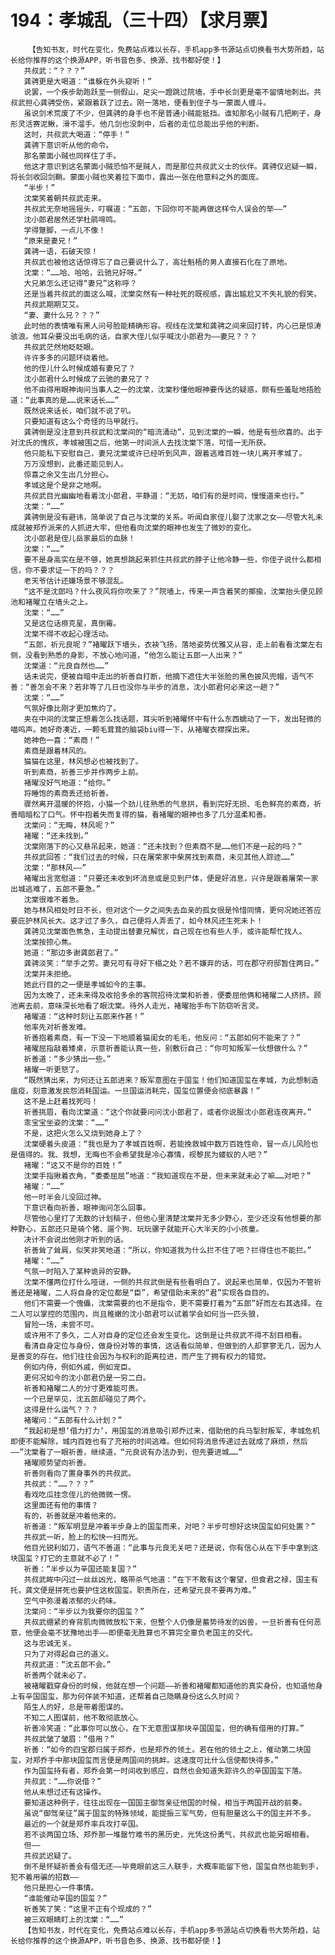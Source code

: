 # 194：孝城乱（三十四）【求月票】
        【告知书友，时代在变化，免费站点难以长存，手机app多书源站点切换看书大势所趋，站长给你推荐的这个换源APP，听书音色多、换源、找书都好使！】
       共叔武：“？？？”
       龚骋更是大喝道：“谁躲在外头窥听！”
       说罢，一个疾步助跑跃至一侧假山，足尖一蹬跳过院墙，手中长剑更是毫不留情地刺出。共叔武担心龚骋受伤，紧跟着跃了过去。刚一落地，便看到侄子与一蒙面人缠斗。
       虽说剑术荒废了不少，但龚骋的身手也不是普通小贼能抵挡。谁知那名小贼有几把刷子，身形灵活赛泥鳅，滑不溜手。他几剑也没刺中，后者的走位总能出乎他的判断。
       这时，共叔武大喝道：“停手！”
       龚骋下意识听从他的命令。
       那名蒙面小贼也同样住了手。
       他这才意识到这名蒙面小贼恐怕不是贼人，而是那位共叔武义士的伙伴。龚骋仅迟疑一瞬，将长剑收回剑鞘。蒙面小贼也笑着拉下面巾，露出一张在他意料之外的面庞。
       “半步！”
       沈棠笑着朝共叔武走来。
       共叔武无奈地摇摇头，叮嘱道：“五郎，下回你可不能再做这样令人误会的举——”
       沈小郎君居然还学杜鹃啼鸣。
       学得蹩脚，一点儿不像！
       “原来是妻兄！”
       龚骋一语，石破天惊！
       共叔武也被他这话惊得忘了自己要说什么了，高壮魁梧的男人直接石化在了原地。
       沈棠：“……哈、哈哈，云驰兄好呀。”
       大兄弟怎么还记得“妻兄”这称呼？
       还是当着共叔武的面这么喊，沈棠突然有一种社死的既视感，露出尴尬又不失礼貌的假笑。
       共叔武期期艾艾。
       “妻、妻什么兄？？？”
       此时他的表情唯有黑人问号脸能精确形容。视线在沈棠和龚骋之间来回打转，内心已是惊涛骇浪。他耳朵要没出毛病的话，自家大侄儿似乎喊沈小郎君为——妻兄？？？
       共叔武茫然地眨眨眼。
       许许多多的问题环绕着他。
       他的侄儿什么时候成婚有妻兄了？
       沈小郎君什么时候成了云驰的妻兄了？
       他不由得用眼神询问当事人之一的沈棠，沈棠秒懂他眼神要传达的疑惑，颇有些羞耻地捂脸道：“此事真的是……说来话长……”
       既然说来话长，咱们就不说了叭。
       只要知道有这么个奇怪的马甲就行。
       龚骋倒是没注意到共叔武和沈棠间的“暗流涌动”，见到沈棠的一瞬，他是有些欣喜的。出于对沈氏的愧疚，孝城被围之后，他第一时间派人去找沈棠下落，可惜一无所获。
       他只能私下安慰自己，妻兄沈棠或许已经听到风声，跟着逃难百姓一块儿离开孝城了。
       万万没想到，此番还能见到人。
       惊喜之余又生出几分担心。
       孝城这是个是非之地啊。
       共叔武目光幽幽地看着沈小郎君，平静道：“无妨，咱们有的是时间，慢慢道来也行。”
       沈棠：“……”
       龚骋倒是没有避讳，简单说了自己与沈棠的关系。听闻自家侄儿娶了沈家之女——尽管大礼未成就被郑乔派来的人抓进大牢，但他看向沈棠的眼神也发生了微妙的变化。
       沈小郎君是侄儿岳家最后的血脉！
       沈棠：“……”
       要不是身高实在是不够，她真想跳起来抓住共叔武的脖子让他冷静一些，你侄子说什么都相信，你不要求证一下的吗？？？
       老天爷估计还嫌场景不够混乱。
       “这不是沈郎吗？什么夜风将你吹来了？”院墙上，传来一声含着笑的揶揄，沈棠抬头便见顾池和褚曜立在墙头之上。
       沈棠：“……”
       又是这位话痨克星，真倒霉。
       沈棠不得不收起心理活动。
       “五郎，祈元良呢？”褚曜跃下墙头，衣袂飞扬，落地姿势优雅又从容，走上前看看沈棠左右侧，没看到熟悉的身影，不放心地问道，“他怎么能让五郎一人出来？”
       沈棠道：“元良自然也……”
       话未说完，便被自暗中走出的祈善自打断，他摘下遮住大半张脸的黑色披风兜帽，语气不善：“善怎会不来？若非等了几日也没你与半步的消息，沈小郎君何必来这一趟？”
       沈棠：“……”
       气氛好像比刚才更加焦灼了。
       夹在中间的沈棠正想着怎么找话题，耳尖听到褚曜怀中有什么东西蠕动了一下，发出轻微的喵呜声。她好奇凑近，一颗毛茸茸的脑袋biu得一下，从褚曜衣襟探出来。
       她神色一喜：“素商！”
       素商是跟着林风的。
       猫猫在这里，林风想必也被找到了。
       听到素商，祈善三步并作两步上前。
       褚曜没好气地道：“给你。”
       将睡饱的素商丢还给祈善。
       骤然离开温暖的怀抱，小猫一个劲儿往熟悉的气息拱，看到完好无损、毛色鲜亮的素商，祈善暗暗松了口气。怀中抱着失而复得的猫，看褚曜的眼神也多了几分温柔和善。
       沈棠问：“无晦，林风呢？”
       褚曜：“还未找到。”
       沈棠刚落下的心又悬吊起来，她道：“还未找到？但素商不是……他们不是一起的吗？”
       共叔武回答：“我们过去的时候，只在屠荣家中柴房找到素商，未见其他人踪迹……”
       沈棠：“那林风——”
       褚曜出言宽慰道：“只要还未收到坏消息或是见到尸体，便是好消息，兴许是跟着屠荣一家出城逃难了，五郎不要急。”
       沈棠很难不着急。
       她与林风相处时日不长，但对这个一夕之间失去血亲的孤女很是怜惜同情，更何况她还答应要庇护林风长大。这才过了多久，自己便将人弄丢了，如今林风还生死未卜！
       龚骋见沈棠面色焦急，主动提出替妻兄解忧，自己现在也有些人手，或许能帮忙找人。
       沈棠按捺心焦。
       她道：“那边多谢龚郎君了。”
       龚骋淡笑：“举手之劳。妻兄可有寻好下榻之处？若不嫌弃的话，可在郡守府邸暂住两日。”
       沈棠并未拒绝。
       她此行目的之一便是孝城如今的主事。
       因为太晚了，还未来得及收拾多余的客院招待沈棠和祈善，便委屈他俩和褚曜二人挤挤。顾池离去前，意味深长地看了眼沈棠。待外人走光，褚曜抬手布下防窃听言灵。
       褚曜道：“这种时刻让五郎来作甚！”
       他率先对祈善发难。
       祈善抱着素商，有一下没一下地顺着猫闺女的毛毛，他反问：“五郎如何不能来了？”
       褚曜屈指敲着矮桌，示意祈善能认真一些，别敷衍自己：“你可知叛军一伙想做什么？”
       祈善道：“多少猜出一些。”
       褚曜一听更怒了。
       “既然猜出来，为何还让五郎进来？叛军意图在于国玺！他们知道国玺在孝城，为此想制造瘟疫，刻意激发民怨消耗国运。一旦国运消耗完，国玺位置便会彻底暴露！”
       这不是上赶着找死吗！
       祈善挑眉，看向沈棠道：“这个你就要问问沈小郎君了，或者你说服沈小郎君连夜离开。”
       乖宝宝坐姿的沈棠：“……”
       不是，这把火怎么又烧到她身上了？
       沈棠硬着头皮道：“我也是为了孝城百姓啊，若能挽救城中数万百姓性命，冒一点儿风险也是值得的。我、我想，无晦也不会希望我是冷心寡情，视黎民为蝼蚁的人吧？”
       褚曜：“这又不是你的百姓！”
       沈棠手指揪着衣角，“委委屈屈”地道：“我知道现在不是，但未来就未必了嘛……对吧？”
       褚曜：“……”
       他一时半会儿没回过神。
       下意识看向祈善，眼神询问怎么回事。
       尽管他心里打了无数的计划稿子，但他心里清楚沈棠并无多少野心，至少还没有他想要的那种野心，五郎还只是骑个猪、遛个狗、玩玩骡子就能开心大半天的小小孩童。
       决计不会说出他刚才听到的话。
       祈善耸了耸肩，似笑非笑地道：“所以，你知道我为什么拦不住了吧？拦得住也不能拦。”
       褚曜：“……”
       气氛一时陷入了某种诡异的安静。
       沈棠不懂两位打什么哑谜，一侧的共叔武倒是有些看明白了。说起来也简单，仅因为不管祈善还是褚曜，二人将自身的定位都是“臣”，希望借助未来的“君”实现各自目的。
       他们不需要一个傀儡，沈棠需要的也不是指令，更不需要打着为“五郎”好而左右其选择。在二人可以掌控的范围内，尚且稚嫩的沈小郎君可以试着学会如何当一匹头狼，
       冒险一场，未尝不可。
       或许用不了多久，二人对自身的定位还会发生变化。这倒是让共叔武不得不刮目相看。
       看清自身定位与身份，做身份对等的事情，这话看似简单，但做到的人却寥寥无几，因为人是善变的存在。他们往往会因为与权利的距离拉进，而产生了拥有权力的错觉。
       例如内侍，例如外戚，例如宠臣。
       更何况如今的沈小郎君仍是一穷二白。
       祈善和褚曜二人的分寸更难能可贵。
       一个已是罕见，沈五郎却碰见了两个。
       这得是什么运气？？？
       褚曜问：“五郎有什么计划？”
       “我起初是想‘借力打力’，用国玺的消息吸引郑乔过来，借助他的兵马掣肘叛军，孝城危机即便不能解除，城内百姓也有了充裕的时间逃难。但如何将消息传递过去就成了麻烦，然后——”沈棠看了一眼祈善，继续道，“元良说有办法办到，但先要进城……”
       褚曜顺势望向祈善。
       祈善则看向了置身事外的共叔武。
       共叔武：“……？？？”
       看戏吃瓜挂念侄儿的他微微一愣。
       这里面还有他的事情？
       有的，祈善就是冲着他来的。
       祈善道：“叛军明显是冲着半步身上的国玺而来，对吧？半步可想好这块国玺如何处置？”
       共叔武一听，脸上的松快一扫而光。
       他目光锐利如刀，语气不善道：“此事与元良无关吧？还是说，你有信心从在下手中拿到这块国玺？打它的主意就不必了！”
       祈善：“半步以为辛国还能复国？”
       共叔武眸中闪过一丝丝凶光，略带杀气地道：“在下不敢有这个奢望，但食君之禄，国主有托，龚文便是拼死也要护住这枚国玺。职责所在，还希望元良不要再为难。”
       空气中弥漫着浓郁的火药味。
       沈棠问：“半步以为我要你的国玺？”
       共叔武绷紧的脊背肌肉微微放松下来，但整个人仍像是蓄势待发的凶兽，一旦祈善有任何恶意，他便会毫不犹豫地出手——即便毫无胜算也不算完全辜负老国主的交代。
       这与忠诚无关。
       只为了对得起自己的道义。
       共叔武道：“沈五郎不会。”
       祈善两个就未必了。
       被褚曜戳穿身份的时候，他就在想一个问题——祈善和褚曜都知道他的真实身份，也知道他身上有辛国国玺，那为何佯装不知道，还帮着自己隐瞒身份这么久时间？
       陌生人的好，总是带着图谋的。
       不知二人图谋前，他不敢彻底放心。
       祈善冷笑道：“此事你可以放心，在下无意图谋那块辛国国玺，但的确有借用的打算。”
       共叔武皱了皱眉：“借用？”
       祈善：“如今的四宝郡归属于郑乔，也是郑乔的领土。若在他的领土之上，催动第二块国玺，对郑乔手中那块国玺而言便是两国间的挑衅。这速度可比什么信使都快得多。”
       作为国玺持有者，郑乔会第一时间收到感应，自然也会知道失踪许久的辛国国玺下落。
       共叔武：“……你说借？”
       他从未想过还有这操作。
       要知道这种例子，往往出现在一国国主御驾亲征他国的时候，相当于两国开战的前奏。
       虽说“御驾亲征”属于国玺的特殊领域，能提振三军气势，但有胆量这么干的国主并不多。
       最近的一个就是郑乔率兵攻打辛国。
       若不谈两国立场、郑乔那一堆罄竹难书的黑历史，光凭这份勇气，共叔武也能另眼相看。
       但——
       共叔武迟疑了。
       倒不是怀疑祈善会有借无还——毕竟眼前这三人联手，大概率能留下他，国玺自然也能到手，犯不着用骗的招数——
       他只是担心一件事情。
       “谁能催动辛国的国玺？”
       祈善笑了笑：“这里不正有个现成的？”
       被三双眼睛盯上的沈棠：“……”
       【告知书友，时代在变化，免费站点难以长存，手机app多书源站点切换看书大势所趋，站长给你推荐的这个换源APP，听书音色多、换源、找书都好使！】